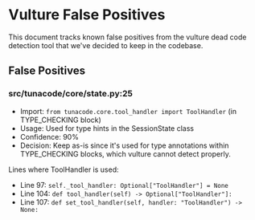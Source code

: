# Vulture False Positives

This document tracks known false positives from the vulture dead code detection tool that we've decided to keep in the codebase.

## False Positives

### src/tunacode/core/state.py:25
- Import: `from tunacode.core.tool_handler import ToolHandler` (in TYPE_CHECKING block)
- Usage: Used for type hints in the SessionState class
- Confidence: 90%
- Decision: Keep as-is since it's used for type annotations within TYPE_CHECKING blocks, which vulture cannot detect properly.

Lines where ToolHandler is used:
- Line 97: `self._tool_handler: Optional["ToolHandler"] = None`
- Line 104: `def tool_handler(self) -> Optional["ToolHandler"]:`
- Line 107: `def set_tool_handler(self, handler: "ToolHandler") -> None:`
